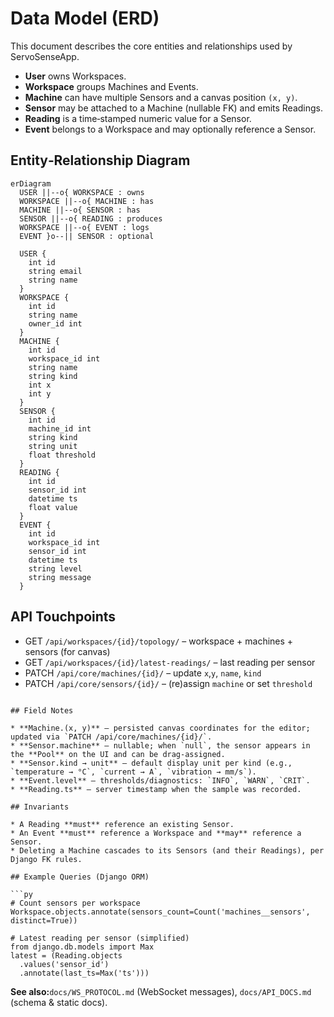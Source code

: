 # Data Model (ERD)

This document describes the core entities and relationships used by ServoSenseApp.

* **User** owns Workspaces.
* **Workspace** groups Machines and Events.
* **Machine** can have multiple Sensors and a canvas position `(x, y)`.
* **Sensor** may be attached to a Machine (nullable FK) and emits Readings.
* **Reading** is a time‑stamped numeric value for a Sensor.
* **Event** belongs to a Workspace and may optionally reference a Sensor.

## Entity‑Relationship Diagram

```mermaid
erDiagram
  USER ||--o{ WORKSPACE : owns
  WORKSPACE ||--o{ MACHINE : has
  MACHINE ||--o{ SENSOR : has
  SENSOR ||--o{ READING : produces
  WORKSPACE ||--o{ EVENT : logs
  EVENT }o--|| SENSOR : optional

  USER {
    int id
    string email
    string name
  }
  WORKSPACE {
    int id
    string name
    owner_id int
  }
  MACHINE {
    int id
    workspace_id int
    string name
    string kind
    int x
    int y
  }
  SENSOR {
    int id
    machine_id int
    string kind
    string unit
    float threshold
  }
  READING {
    int id
    sensor_id int
    datetime ts
    float value
  }
  EVENT {
    int id
    workspace_id int
    sensor_id int
    datetime ts
    string level
    string message
  }
```

## API Touchpoints

* GET `/api/workspaces/{id}/topology/` – workspace + machines + sensors (for canvas)
* GET `/api/workspaces/{id}/latest-readings/` – last reading per sensor
* PATCH `/api/core/machines/{id}/` – update `x`,`y`, `name`, `kind`
* PATCH `/api/core/sensors/{id}/` – (re)assign `machine` or set `threshold`

```---

## Field Notes

* **Machine.(x, y)** – persisted canvas coordinates for the editor; updated via `PATCH /api/core/machines/{id}/`.
* **Sensor.machine** – nullable; when `null`, the sensor appears in the **Pool** on the UI and can be drag‑assigned.
* **Sensor.kind → unit** – default display unit per kind (e.g., `temperature → °C`, `current → A`, `vibration → mm/s`).
* **Event.level** – thresholds/diagnostics: `INFO`, `WARN`, `CRIT`.
* **Reading.ts** – server timestamp when the sample was recorded.

## Invariants

* A Reading **must** reference an existing Sensor.
* An Event **must** reference a Workspace and **may** reference a Sensor.
* Deleting a Machine cascades to its Sensors (and their Readings), per Django FK rules.

## Example Queries (Django ORM)

```py
# Count sensors per workspace
Workspace.objects.annotate(sensors_count=Count('machines__sensors', distinct=True))

# Latest reading per sensor (simplified)
from django.db.models import Max
latest = (Reading.objects
  .values('sensor_id')
  .annotate(last_ts=Max('ts')))
```

**See also:**`docs/WS_PROTOCOL.md` (WebSocket messages), `docs/API_DOCS.md` (schema & static docs).
